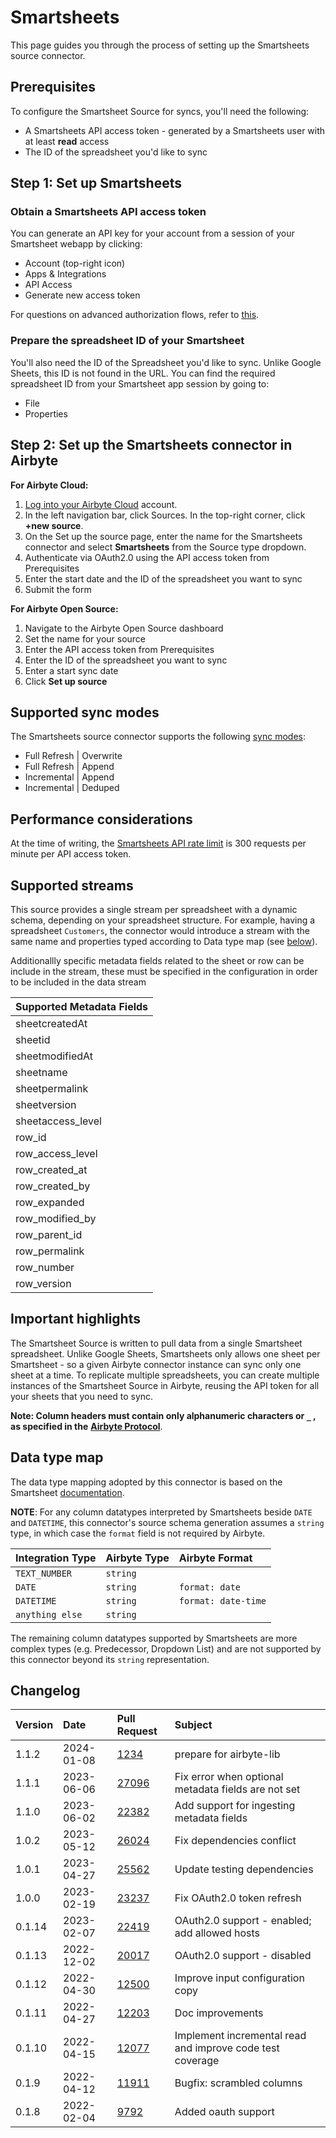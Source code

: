 # Smartsheets

This page guides you through the process of setting up the Smartsheets source connector.

## Prerequisites

To configure the Smartsheet Source for syncs, you'll need the following:

- A Smartsheets API access token - generated by a Smartsheets user with at least **read** access
- The ID of the spreadsheet you'd like to sync

## Step 1: Set up Smartsheets

### Obtain a Smartsheets API access token

You can generate an API key for your account from a session of your Smartsheet webapp by clicking:

- Account (top-right icon)
- Apps & Integrations
- API Access
- Generate new access token

For questions on advanced authorization flows, refer to
[this](https://www.smartsheet.com/content-center/best-practices/tips-tricks/api-getting-started).

### Prepare the spreadsheet ID of your Smartsheet

You'll also need the ID of the Spreadsheet you'd like to sync. Unlike Google Sheets, this ID is not
found in the URL. You can find the required spreadsheet ID from your Smartsheet app session by going
to:

- File
- Properties

## Step 2: Set up the Smartsheets connector in Airbyte

**For Airbyte Cloud:**

1. [Log into your Airbyte Cloud](https://cloud.airbyte.com/workspaces) account.
2. In the left navigation bar, click Sources. In the top-right corner, click **+new source**.
3. On the Set up the source page, enter the name for the Smartsheets connector and select
   **Smartsheets** from the Source type dropdown.
4. Authenticate via OAuth2.0 using the API access token from Prerequisites
5. Enter the start date and the ID of the spreadsheet you want to sync
6. Submit the form

**For Airbyte Open Source:**

1. Navigate to the Airbyte Open Source dashboard
2. Set the name for your source
3. Enter the API access token from Prerequisites
4. Enter the ID of the spreadsheet you want to sync
5. Enter a start sync date
6. Click **Set up source**

## Supported sync modes

The Smartsheets source connector supports the following
[sync modes](https://docs.airbyte.com/cloud/core-concepts#connection-sync-modes):

- Full Refresh | Overwrite
- Full Refresh | Append
- Incremental | Append
- Incremental | Deduped

## Performance considerations

At the time of writing, the
[Smartsheets API rate limit](https://developers.smartsheet.com/blog/smartsheet-api-best-practices#be-practical-adhere-to-rate-limiting-guidelines)
is 300 requests per minute per API access token.

## Supported streams

This source provides a single stream per spreadsheet with a dynamic schema, depending on your
spreadsheet structure. For example, having a spreadsheet `Customers`, the connector would introduce
a stream with the same name and properties typed according to Data type map (see
[below](https://docs.airbyte.com/integrations/sources/smartsheets/#data-type-map)).

Additionallly specific metadata fields related to the sheet or row can be include in the stream,
these must be specified in the configuration in order to be included in the data stream

| Supported Metadata Fields |
| ------------------------- |
| sheetcreatedAt            |
| sheetid                   |
| sheetmodifiedAt           |
| sheetname                 |
| sheetpermalink            |
| sheetversion              |
| sheetaccess_level         |
| row_id                    |
| row_access_level          |
| row_created_at            |
| row_created_by            |
| row_expanded              |
| row_modified_by           |
| row_parent_id             |
| row_permalink             |
| row_number                |
| row_version               |

## Important highlights

The Smartsheet Source is written to pull data from a single Smartsheet spreadsheet. Unlike Google
Sheets, Smartsheets only allows one sheet per Smartsheet - so a given Airbyte connector instance can
sync only one sheet at a time. To replicate multiple spreadsheets, you can create multiple instances
of the Smartsheet Source in Airbyte, reusing the API token for all your sheets that you need to
sync.

**Note: Column headers must contain only alphanumeric characters or `_` , as specified in the**
[**Airbyte Protocol**](../../understanding-airbyte/airbyte-protocol.md).

## Data type map

The data type mapping adopted by this connector is based on the Smartsheet
[documentation](https://smartsheet-platform.github.io/api-docs/index.html?python#column-types).

**NOTE**: For any column datatypes interpreted by Smartsheets beside `DATE` and `DATETIME`, this
connector's source schema generation assumes a `string` type, in which case the `format` field is
not required by Airbyte.

| Integration Type | Airbyte Type | Airbyte Format      |
| :--------------- | :----------- | :------------------ |
| `TEXT_NUMBER`    | `string`     |                     |
| `DATE`           | `string`     | `format: date`      |
| `DATETIME`       | `string`     | `format: date-time` |
| `anything else`  | `string`     |                     |

The remaining column datatypes supported by Smartsheets are more complex types (e.g. Predecessor,
Dropdown List) and are not supported by this connector beyond its `string` representation.

## Changelog

| Version | Date       | Pull Request                                             | Subject                                                   |
| :------ | :--------- | :------------------------------------------------------- | :-------------------------------------------------------- |
| 1.1.2   | 2024-01-08 | [1234](https://github.com/airbytehq/airbyte/pull/1234)   | prepare for airbyte-lib                                   |
| 1.1.1   | 2023-06-06 | [27096](https://github.com/airbytehq/airbyte/pull/27096) | Fix error when optional metadata fields are not set       |
| 1.1.0   | 2023-06-02 | [22382](https://github.com/airbytehq/airbyte/pull/22382) | Add support for ingesting metadata fields                 |
| 1.0.2   | 2023-05-12 | [26024](https://github.com/airbytehq/airbyte/pull/26024) | Fix dependencies conflict                                 |
| 1.0.1   | 2023-04-27 | [25562](https://github.com/airbytehq/airbyte/pull/25562) | Update testing dependencies                               |
| 1.0.0   | 2023-02-19 | [23237](https://github.com/airbytehq/airbyte/pull/23237) | Fix OAuth2.0 token refresh                                |
| 0.1.14  | 2023-02-07 | [22419](https://github.com/airbytehq/airbyte/pull/22419) | OAuth2.0 support - enabled; add allowed hosts             |
| 0.1.13  | 2022-12-02 | [20017](https://github.com/airbytehq/airbyte/pull/20017) | OAuth2.0 support - disabled                               |
| 0.1.12  | 2022-04-30 | [12500](https://github.com/airbytehq/airbyte/pull/12500) | Improve input configuration copy                          |
| 0.1.11  | 2022-04-27 | [12203](https://github.com/airbytehq/airbyte/pull/12203) | Doc improvements                                          |
| 0.1.10  | 2022-04-15 | [12077](https://github.com/airbytehq/airbyte/pull/12077) | Implement incremental read and improve code test coverage |
| 0.1.9   | 2022-04-12 | [11911](https://github.com/airbytehq/airbyte/pull/11911) | Bugfix: scrambled columns                                 |
| 0.1.8   | 2022-02-04 | [9792](https://github.com/airbytehq/airbyte/pull/9792)   | Added oauth support                                       |
